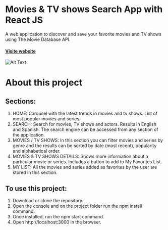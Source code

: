# Movies & TV shows Search App with React JS

A web application to discover and save your favorite movies and TV shows using The Movie Database API.

#### [Visite website](http://movie-app.luciapeterlin.surge.sh)
![Alt Text](https://media.giphy.com/media/qdEhVItAxhYeK3CMV7/giphy.gif)



# About this project

## Sections:

1) HOME: Carousel with the latest trends in movies and tv shows. List of most popular movies and series. 
2) SEARCH: Search for movies, TV shows and actors. Results in English and Spanish. The search engine can be accessed from any section of the application.
3) MOVIES / TV SHOWS: In this section you can filter movies and series by genre and the results can be sorted by date (most recent), popularity and alphabetical order.
4) MOVIES & TV SHOWS DETAILS: Shows more information about a particular movie or series. Includes a button to add to My Favorites List.
5) MY LIST: All the movies and series added as favorites by the user are stored in this section.

## To use this project: 

1) Download or clone the repository.
2) Open the console and on the project folder run the npm install command.
3) Once installed, run the npm start command.
4) Open http://localhost:3000 in the browser.
